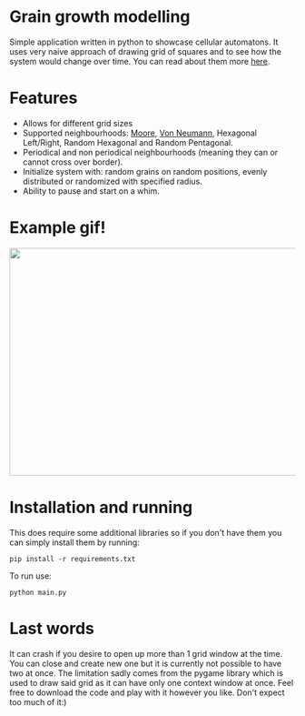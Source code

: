 # Grain growth modelling
Simple application written in python to showcase cellular automatons. 
It uses very naive approach of drawing grid of squares and to see how the system would change over time.
You can read about them more [here](https://en.wikipedia.org/wiki/Cellular_automaton).

# Features
* Allows for different grid sizes
* Supported neighbourhoods: [Moore](https://en.wikipedia.org/wiki/Moore_neighborhood), [Von Neumann](https://en.wikipedia.org/wiki/Von_Neumann_neighborhood), Hexagonal Left/Right, Random Hexagonal and Random Pentagonal.
* Periodical and non periodical neighbourhoods (meaning they can or cannot cross over border).
* Initialize system with: random grains on random positions, evenly distributed or randomized with specified radius.
* Ability to pause and start on a whim.

# Example gif!
<p align="center">
  <img width="600" height="400" src="https://media.giphy.com/media/chzxShioR2Msc0RE3H/giphy.gif">
</p>

# Installation and running
This does require some additional libraries so if you don't have them  you can simply install them by running:
```
pip install -r requirements.txt
```
To run use:
```
python main.py
```

# Last words

It can crash if you desire to open up more than 1 grid window at the time. You can close and create new one but it is currently not possible to have two at once.
The limitation sadly comes from the pygame library which is used to draw said grid as it can have only one context window at once.
Feel free to download the code and play with it however you like. Don't expect too much of it:)
